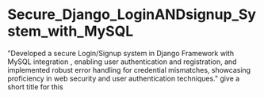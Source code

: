 # Secure_Django_LoginANDsignup_System_with_MySQL

"Developed a secure Login/Signup system in Django Framework with MySQL integration , enabling user authentication and registration, and implemented robust error handling for credential mismatches, showcasing proficiency in web security and user authentication techniques." give a short title for this
